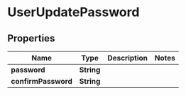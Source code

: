 

# UserUpdatePassword

## Properties

Name | Type | Description | Notes
------------ | ------------- | ------------- | -------------
**password** | **String** |  | 
**confirmPassword** | **String** |  | 




